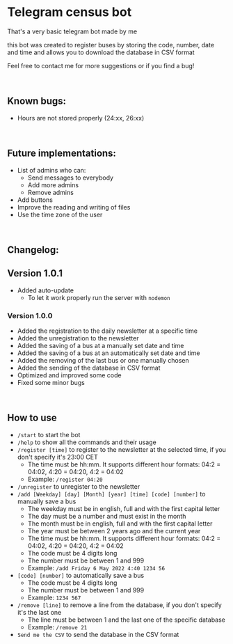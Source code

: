 # Telegram census bot
That's a very basic telegram bot made by me

this bot was created to register buses by storing the code, number, date and time and allows you to download the database in CSV format

Feel free to contact me for more suggestions or if you find a bug!

<br>

## **Known bugs:**
  - Hours are not stored properly (24:xx, 26:xx)

<br>

## **Future implementations:**
  - List of admins who can:
	  - Send messages to everybody 
	  - Add more admins
    - Remove admins
  - Add buttons
  - Improve the reading and writing of files
  - Use the time zone of the user
  
<br>

## **Changelog:**

## **Version 1.0.1**
  - Added auto-update
	  - To let it work properly run the server with `nodemon`

### **Version 1.0.0**
  - Added the registration to the daily newsletter at a specific time
  - Added the unregistration to the newsletter
  - Added the saving of a bus at a manually set date and time
  - Added the saving of a bus at an automatically set date and time
  - Added the removing of the last bus or one manually chosen
  - Added the sending of the database in CSV format
  - Optimized and improved some code
  - Fixed some minor bugs

<br>

## **How to use**
  - `/start` to start the bot
  - `/help` to show all the commands and their usage
  - `/register [time]` to register to the newsletter at the selected time, if you don't specify it's 23:00 CET
	  - The time must be hh:mm. It supports different hour formats: 04:2 = 04:02, 4:20 = 04:20, 4:2 = 04:02
    - Example: `/register 04:20`
  - `/unregister` to unregister to the newsletter
  - `/add [Weekday] [day] [Month] [year] [time] [code] [number]` to manually save a bus
	  - The weekday must be in english, full and with the first capital letter
	  - The day must be a number and must exist in the month
	  - The month must be in english, full and with the first capital letter
	  - The year must be between 2 years ago and the current year
	  - The time must be hh:mm. It supports different hour formats: 04:2 = 04:02, 4:20 = 04:20, 4:2 = 04:02
    - The code must be 4 digits long
    - The number must be between 1 and 999
    - Example: `/add Friday 6 May 2022 4:40 1234 56`
  - `[code] [number]` to automatically save a bus
	  - The code must be 4 digits long
    - The number must be between 1 and 999
    - Example: `1234 567`
  - `/remove [line]` to remove a line from the database, if you don't specify it's the last one
	  - The line must be between 1 and the last one of the specific database
    - Example: `/remove 21`
  - `Send me the CSV` to send the database in the CSV format 


 